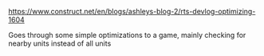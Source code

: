 https://www.construct.net/en/blogs/ashleys-blog-2/rts-devlog-optimizing-1604

Goes through some simple optimizations to a game, mainly checking for nearby units instead of all units